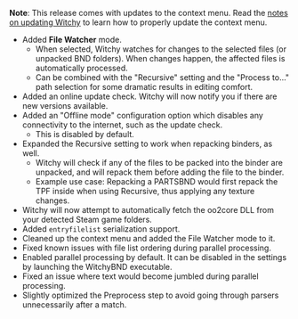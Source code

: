 **Note**: This release comes with updates to the context menu.
Read the [notes on updating Witchy](https://github.com/ividyon/WitchyBND?tab=readme-ov-file#updating-witchybnd) to learn how to properly update the context menu. 

* Added **File Watcher** mode.
  * When selected, Witchy watches for changes to the selected files (or unpacked BND folders). When changes happen, the affected files is automatically processed.
  * Can be combined with the "Recursive" setting and the "Process to..." path selection for some dramatic results in editing comfort.
* Added an online update check. Witchy will now notify you if there are new versions available.
* Added an "Offline mode" configuration option which disables any connectivity to the internet, such as the update check.
  * This is disabled by default.
* Expanded the Recursive setting to work when repacking binders, as well.
  * Witchy will check if any of the files to be packed into the binder are unpacked, and will repack them before adding the file to the binder.
  * Example use case: Repacking a PARTSBND would first repack the TPF inside when using Recursive, thus applying any texture changes.
* Witchy will now attempt to automatically fetch the oo2core DLL from your detected Steam game folders.
* Added `entryfilelist` serialization support.
* Cleaned up the context menu and added the File Watcher mode to it.
* Fixed known issues with file list ordering during parallel processing.
* Enabled parallel processing by default. It can be disabled in the settings by launching the WitchyBND executable.
* Fixed an issue where text would become jumbled during parallel processing.
* Slightly optimized the Preprocess step to avoid going through parsers unnecessarily after a match.